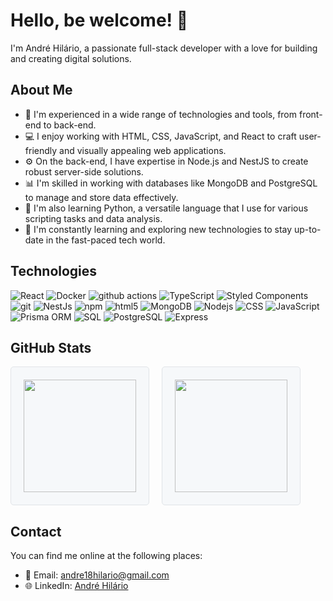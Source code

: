 # Hello, be welcome! 👋

I'm André Hilário, a passionate full-stack developer with a love for building and creating digital solutions.

## About Me

- 🔭 I'm experienced in a wide range of technologies and tools, from front-end to back-end.
- 💻 I enjoy working with HTML, CSS, JavaScript, and React to craft user-friendly and visually appealing web applications.
- ⚙️ On the back-end, I have expertise in Node.js and NestJS to create robust server-side solutions.
- 📊 I'm skilled in working with databases like MongoDB and PostgreSQL to manage and store data effectively.
- 🐍 I'm also learning Python, a versatile language that I use for various scripting tasks and data analysis.
- 🚀 I'm constantly learning and exploring new technologies to stay up-to-date in the fast-paced tech world.

## Technologies

<p>
  <img alt="React" src="https://img.shields.io/badge/-React-45b8d8?style=flat-square&logo=react&logoColor=white" />
  <img alt="Docker" src="https://img.shields.io/badge/-Docker-46a2f1?style=flat-square&logo=docker&logoColor=white" />
  <img alt="github actions" src="https://img.shields.io/badge/-Github_Actions-2088FF?style=flat-square&logo=github-actions&logoColor=white" />
  <img alt="TypeScript" src="https://img.shields.io/badge/-TypeScript-007ACC?style=flat-square&logo=typescript&logoColor=white" />
  <img alt="Styled Components" src="https://img.shields.io/badge/-Styled_Components-db7092?style=flat-square&logo=styled-components&logoColor=white" />
  <img alt="git" src="https://img.shields.io/badge/-Git-F05032?style=flat-square&logo=git&logoColor=white" />
  <img alt="NestJs" src="https://img.shields.io/badge/-NestJs-ea2845?style=flat-square&logo=nestjs&logoColor=white" />
  <img alt="npm" src="https://img.shields.io/badge/-NPM-CB3837?style=flat-square&logo=npm&logoColor=white" />
  <img alt="html5" src="https://img.shields.io/badge/-HTML5-E34F26?style=flat-square&logo=html5&logoColor=white" />
  <img alt="MongoDB" src="https://img.shields.io/badge/-MongoDB-13aa52?style=flat-square&logo=mongodb&logoColor=white" />
  <img alt="Nodejs" src="https://img.shields.io/badge/-Nodejs-43853d?style=flat-square&logo=Node.js&logoColor=white" />
  <img alt="CSS" src="https://img.shields.io/badge/-CSS-1572B6?style=flat-square&logo=css3&logoColor=white" />
  <img alt="JavaScript" src="https://img.shields.io/badge/-JavaScript-F7DF1E?style=flat-square&logo=javascript&logoColor=black" />
  <img alt="Prisma ORM" src="https://img.shields.io/badge/-Prisma_ORM-3333CC?style=flat-square&logo=prisma&logoColor=white" />
  <img alt="SQL" src="https://img.shields.io/badge/-SQL-000?style=flat-square&logo=sql&logoColor=white" />
  <img alt="PostgreSQL" src="https://img.shields.io/badge/-PostgreSQL-336791?style=flat-square&logo=postgresql&logoColor=white" />
  <img alt="Express" src="https://img.shields.io/badge/-Express-000?style=flat-square&logo=express&logoColor=white" />
</p>


## GitHub Stats

<div style="display: flex; gap: 20px; align-items: flex-start;">
  <div style="display: flex; flex-direction: column; align-items: center; border: 1px solid #e1e4e8; padding: 20px; border-radius: 5px; background-color: #f6f8fa;">
    <a href="https://github.com/AndreHilario">
      <img src="https://github-readme-stats.vercel.app/api/top-langs/?username=AndreHilario&layout=compact&langs_count=7&theme=dracula" height="180em" />
    </a>
  </div>

  <div style="display: flex; flex-direction: column; align-items: center; border: 1px solid #e1e4e8; padding: 20px; border-radius: 5px; background-color: #f6f8fa;">
    <a href="https://github.com/AndreHilario">
      <img src="https://github-readme-stats.vercel.app/api?username=AndreHilario&show_icons=true&theme=dracula&include_all_commits=true&count_private=true" height="180em" />
    </a>
  </div>
</div>

## Contact

You can find me online at the following places:

- 📧 Email: [andre18hilario@gmail.com](mailto:andre18hilario@gmail.com)
- 🌐 LinkedIn: [André Hilário](https://www.linkedin.com/in/andre-hilario/)


